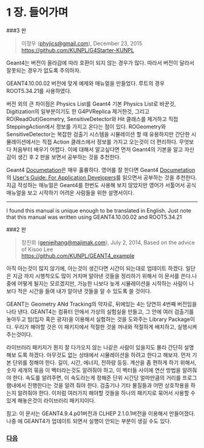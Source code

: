 # 1 장. 들어가며

###3 판 
> 이정우 (phyjics@gmail.com), December 23, 2015  
> https://github.com/KUNPL/G4Starter-KUNPL

Geant4는 버전이 올라감에 따라 호환이 되지 않는 경우가 많다. 따라서 버전이 달라서 잘못되는 경우가 없도록 주의하자.

GEANT4.10.00.02 버전에 맞게 예제와 매뉴얼을 만들었다. 루트의 경우 ROOT5.34.21를 사용하였다. 

버전 외의 큰 차이점은 Physics List를 Geant4 기본 Physics List로 바꾼것, Digitization의 일부분이기도 한 G4PVReplica 제거한것,  그리고 RO(ReadOut)Geometry, SensitiveDetector와 Hit 클래스를 제거하고 직접 SteppingAction에서 정보를 가지고 온다는 점이 있다. ROGeometry와 SensitiveDetector는 복잡한 검출기 시스템을 시뮬레이션 할 때 유용하지만 간단한 시뮬레이션에서는 직접 Action 클래스에서 정보를 가지고 오는것이 더 편리하다. 무엇보다 처음부터 배우기 어렵다. 이에 대해서 알고싶다면 먼저 Geant4의 기본을 알고 자신감이 생긴 후 2 판을 보면서 공부하는 것을 추천한다.

Geant4 [Documetation](http://geant4.cern.ch/support/userdocuments.shtml)은 매우 훌륭하다. 영어를 잘 한다면 Geant4 [Documetation](http://geant4.cern.ch/support/userdocuments.shtml)의 [User's Guide: For Application Developers](http://geant4.web.cern.ch/geant4/UserDocumentation/UsersGuides/ForApplicationDeveloper/html/index.html)를 읽으면서 공부하는 것을 추천한다. 지금 작성하는 매뉴얼은 Geant4를 한번도 사용해 보지 않았지만 영어가 서툴어서 공식 매뉴얼을 보고 시작하기 어려운 사람들을 위한 설명서이다.

---

I found this manual is unique enough to be translated in English.
Just note that this manual was written using GEANT4.10.00.02 and ROOT5.34.21

###2 판 
> 장진희 (geniejhang@majimak.com), July 2, 2014, Based on the advice of Kisoo Lee  
> https://github.com/KUNPL/GEANT4_example

아직 아는것이 많지 않기에, 아는것이 생긴다면 시간이 되는대로 업데이트 하겠다. 일단은 지금 까지 시행착오도 많이 거치며 알아낸 것들을 정리하기 위해서 이 문서를 쓴다.나중에 어떻게 될지는 모르겠지만, 가능한 나보다 늦게 시뮬레이션을 시작하는 사람이 나보다 적은 시간을 들여 내가 알아낸 것들을 알 수 있도록 쓸 것이다.

GEANT는 Geometry ANd Tracking의 약자로, 뒤에있는 4는 당연히 4번째 버전임을 나타 낸다. GEANT4는 컴퓨터 안에서 가상의 실험실을 만들고, 그 안에 여러 검출기를 놓아두고 빔(입자 혹은 광자)을 이용해서 실험하는 것을 도와주는 Library Package이다. 우리가 해야할 것은 이 패키지에서 적절한 것을 꺼내와 적절하게 배치하고, 실행시켜주는것이다.

라이브러리 패키지가 뭔지 잘 다가오지 않는 나같은 사람이 있을지도 몰라 간단히 설명해보 도록 하겠다. 아무것도 없는 상태에서 시뮬레이션을 하려고 한다고 해보자. 먼저 기본 단위를 정해야 한다. 길이, 시간, 에너지, 전하량 등등. 계산을 좀 편하게 하기 위해서, 숫자 세개의 묶음 이 벡터라는것도 알려줘야 하고, 이 벡터들 사이에 연산 방법을 알려줘야 한다. 속도를 알려주면, 이 속도라는게 정해준 단위 시간당 얼마만큼의 거리를 프로그램내에서 진행한다는 것을 알려 줘야 한다. 검출기나 기타 물질들과 어떤 상호작용을 하는지 알려줘야 한다. 이처럼 여러가지 해야할 것들을 하나의 패키지로 묶어서 사용할 수 있게 해놓은것이 라이브러리 패키지이다.

참고: 이 문서는 GEANT4.9.4.p01버전과 CLHEP 2.1.0.1버전을 이용해서 만들어졌다. 나중 에 GEANT4가 업데이트 되면서 실행이 안되는 부분이 생길 수도 있다.

### [다음](https://github.com/KUNPL/G4Starter-KUNPL/blob/master/manual/Chapter2-Concept.md)

